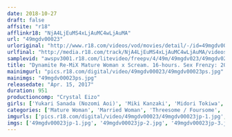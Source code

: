 ```yaml
---
date: 2018-10-27
draft: false
affsite: "r18"
afflinkr18: "NjA4LjEuMS4xLjAuMC4wLjAuMA"
url: "49mgdv00023"
urloriginal: "http://www.r18.com/videos/vod/movies/detail/-/id=49mgdv00023"
urlfinal: "http://media.r18.com/track/NjA4LjEuMS4xLjAuMC4wLjAuMA/videos/vod/movies/detail/-/id=49mgdv00023"
samplevid: "awspv3001.r18.com/litevideo/freepv/4/49m/49mgdv023/49mgdv023_dmb_w.mp4"
title: "Dynamite Re-MiX Mature Woman x Scream. 16-hours. Sex Frenzy: 200 In Succession!"
mainimgurl: "pics.r18.com/digital/video/49mgdv00023/49mgdv00023ps.jpg"
mainimgs: "49mgdv00023ps.jpg"
releasedate: "Apr. 15, 2017"
duration: 951
productioncomp: "Crystal Eizo"
girls: ['Yukari Sanada (Nozomi Aoi)', 'Miki Kanzaki', 'Midori Tokiwa', 'Misuzu Shiratori', 'Sakiko Sakurai', 'Megumi Takashima', 'Shiho Wakoh', 'Natsumi Kitahara', 'Yumiri Aikawa', 'Reiko Nakamori']
categories: ['Mature Woman', 'Married Woman', 'Threesome / Foursome', 'Compilation', 'More Than 16 Hours Of Footage']
imgurls: ['pics.r18.com/digital/video/49mgdv00023/49mgdv00023jp-1.jpg', 'pics.r18.com/digital/video/49mgdv00023/49mgdv00023jp-2.jpg', 'pics.r18.com/digital/video/49mgdv00023/49mgdv00023jp-3.jpg', 'pics.r18.com/digital/video/49mgdv00023/49mgdv00023jp-4.jpg', 'pics.r18.com/digital/video/49mgdv00023/49mgdv00023jp-5.jpg', 'pics.r18.com/digital/video/49mgdv00023/49mgdv00023jp-6.jpg', 'pics.r18.com/digital/video/49mgdv00023/49mgdv00023jp-7.jpg', 'pics.r18.com/digital/video/49mgdv00023/49mgdv00023jp-8.jpg', 'pics.r18.com/digital/video/49mgdv00023/49mgdv00023jp-9.jpg', 'pics.r18.com/digital/video/49mgdv00023/49mgdv00023jp-10.jpg', 'pics.r18.com/digital/video/49mgdv00023/49mgdv00023jp-11.jpg', 'pics.r18.com/digital/video/49mgdv00023/49mgdv00023jp-12.jpg', 'pics.r18.com/digital/video/49mgdv00023/49mgdv00023jp-13.jpg', 'pics.r18.com/digital/video/49mgdv00023/49mgdv00023jp-14.jpg', 'pics.r18.com/digital/video/49mgdv00023/49mgdv00023jp-15.jpg', 'pics.r18.com/digital/video/49mgdv00023/49mgdv00023jp-16.jpg', 'pics.r18.com/digital/video/49mgdv00023/49mgdv00023jp-17.jpg', 'pics.r18.com/digital/video/49mgdv00023/49mgdv00023jp-18.jpg', 'pics.r18.com/digital/video/49mgdv00023/49mgdv00023jp-19.jpg', 'pics.r18.com/digital/video/49mgdv00023/49mgdv00023jp-20.jpg']
imgs: ['49mgdv00023jp-1.jpg', '49mgdv00023jp-2.jpg', '49mgdv00023jp-3.jpg', '49mgdv00023jp-4.jpg', '49mgdv00023jp-5.jpg', '49mgdv00023jp-6.jpg', '49mgdv00023jp-7.jpg', '49mgdv00023jp-8.jpg', '49mgdv00023jp-9.jpg', '49mgdv00023jp-10.jpg', '49mgdv00023jp-11.jpg', '49mgdv00023jp-12.jpg', '49mgdv00023jp-13.jpg', '49mgdv00023jp-14.jpg', '49mgdv00023jp-15.jpg', '49mgdv00023jp-16.jpg', '49mgdv00023jp-17.jpg', '49mgdv00023jp-18.jpg', '49mgdv00023jp-19.jpg', '49mgdv00023jp-20.jpg']
---
```

